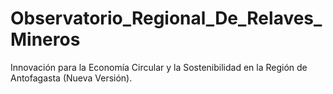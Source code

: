 # Observatorio_Regional_De_Relaves_Mineros
Innovación para la Economía Circular y la Sostenibilidad en la Región de Antofagasta (Nueva Versión).
